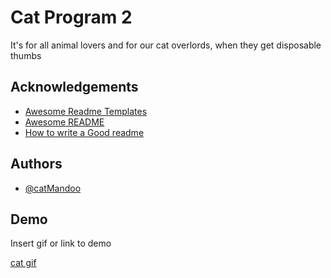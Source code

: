 
# Cat Program 2

It's for all animal lovers and for our cat overlords, when they get disposable thumbs


## Acknowledgements

 - [Awesome Readme Templates](https://awesomeopensource.com/project/elangosundar/awesome-README-templates)
 - [Awesome README](https://github.com/matiassingers/awesome-readme)
 - [How to write a Good readme](https://bulldogjob.com/news/449-how-to-write-a-good-readme-for-your-github-project)


## Authors

- [@catMandoo](www.catsAreSentient.com)


## Demo

Insert gif or link to demo

[cat gif](https://tenor.com/pwGy8A9r2Qo.gif)
